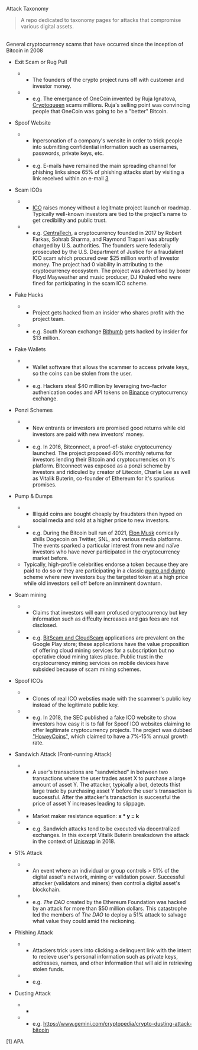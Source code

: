 Attack Taxonomy

> A repo dedicated to taxonomy pages for attacks that compromise various digital assets.

</br>
General cryptocurrency scams that have occurred since the inception of Bitcoin in 2008
</br>

-   Exit Scam or Rug Pull
    -   * The founders of the crypto project runs off with customer and investor money.
    -   * e.g. The emergance of OneCoin invented by Ruja Ignatova, [Cryptoqueen](https://www.bbc.com/news/stories-50435014) scams millions. Ruja's selling point was convincing people that OneCoin was going to be a "better" Bitcoin.

-   Spoof Website
    -   * Inpersonation of a company's wensite in order to trick people into submitting confidential information such as usernames, passwords, private keys, etc.
    -   * e.g. E-mails have remained the main spreading channel for phishing links since 65% of phishing attacks start by visiting a link received within an e-mail [3](https://www.kaspersky.com/about/press-releases/2012_spam-in-january-2012-love-politics-and-sport)

-   Scam ICOs  
    -   * [ICO](https://en.wikipedia.org/wiki/Initial_coin_offering) raises money without a legitmate project launch or roadmap. Typically well-known investors are tied to the project's name to get credibility and public trust.
    -   * e.g. [CentraTech](https://www.financemagnates.com/cryptocurrency/icos/centra-tech-founder-sentenced-to-prison-for-25m-ico-scam/), a cryptocurrency founded in 2017 by Robert Farkas, Sohrab Sharma, and Raymond Trapani was abruptly charged by U.S. authorities. The founders were federally prosecuted by the U.S. Department of Justice for a fraudalent ICO scam which procured over $25 million worth of investor money. The project had 0 viability in attributing to the cryptocurrency ecosystem. The project was advertised by boxer Floyd Mayweather and music producer, DJ Khaled who were fined for participating in the scam ICO scheme.
    
-   Fake Hacks
    -   * Project gets hacked from an insider who shares profit with the project team.
    -   * e.g. South Korean exchange [Bithumb](https://www.coindesk.com/markets/2019/03/30/crypto-exchange-bithumb-hacked-for-13-million-in-suspected-insider-job/) gets hacked by insider for $13 million.
    
-   Fake Wallets
    -   * Wallet software that allows the scammer to access private keys, so the coins can be stolen from the user.
    -   * e.g. Hackers steal $40 million by leveraging two-factor authenication codes and API tokens on [Binance](https://www.wired.com/story/hack-binance-cryptocurrency-exchange/) cryptocurrency exchange.
    
-   Ponzi Schemes
    -   * New entrants or investors are promised good returns while old investors are paid with new investors' money.
    -   * e.g. In 2016, Bitconnect, a proof-of-stake cryptocurrency launched. The project proposed 40% monthly returns for investors lending their Bitcoin and cryptocurrencies on it's platform. Bitconnect was exposed as a ponzi scheme by investors and ridiculed by creator of Litecoin, Charlie Lee as well as Vitalik Buterin, co-founder of Ethereum for it's spurious promises.
    
-   Pump & Dumps
    -   * Illiquid coins are bought cheaply by fraudsters then hyped on social media and sold at a higher price to new investors. 
    -   * e.g. During the Bitcoin bull run of 2021, [Elon Musk](https://markets.businessinsider.com/news/stocks/dogecoin-a-victim-of-pump-and-dump-scheme-by-elon-musk-says-analyst-1030522149) comically shills Dogecoin on Twitter, SNL, and various media platforms. The events sparked a particular interest from new and naïve investors who have never participated in the cryptocurrency market before. 
    - Typically, high-profile celebrities endorse a token because they are paid to do so or they are participating in a classic [pump and dump](https://www.investopedia.com/terms/p/pumpanddump.asp) scheme where new investors buy the targeted token at a high price while old investors sell off before an imminent downturn.
    
-   Scam mining 
    -   * Claims that investors will earn profused cryptocurrency but key information such as diffculty increases and gas fees are not disclosed.
    -   * e.g. [BitScam and CloudScam](https://www.securitymagazine.com/articles/95602-crypto-mining-scams-targeting-tens-of-thousands-of-victims-using-hundreds-of-android-apps) applications are prevalent on the Google Play store; these applications have the value proposition of offering cloud mining services for a subscription but no operative cloud mining takes place. Public trust in the cryptocurrency mining services on mobile devices have subsided because of scam mining schemes. 

-   Spoof ICOs
    -   * Clones of real ICO websties made with the scammer's public key instead of the legitimate public key.
    -   * e.g. In 2018, the SEC published a fake ICO website to show investors how easy it is to fall for Spoof ICO websites claiming to offer legitimate cryptocurrency projects. The project was dubbed ["HoweyCoins"](https://www.howeycoins.com/index.html), which claimed to have a 7%-15% annual growth rate.

-   Sandwich Attack (Front-running Attack)
    -   * A user's transactions are "sandwiched" in between two transactions where the user trades asset X to purchase a large amount of asset Y. The attacker, typically a bot, detects thist large trade by purchasing asset Y before the user's transaction is successful. After the attacker's transaction is successful the price of asset Y increases leading to slippage.
    -   * Market maker resistance equation: <b> x * y = k </b>
    -   * e.g. Sandwich attacks tend to be executed via decentralized exchanges. In this excerpt Vitalik Buterin breaksdown the attack in the context of [Uniswap](https://ethresear.ch/t/improving-front-running-resistance-of-x-y-k-market-makers/1281) in 2018.

-   51% Attack
    -   * An event where an individual or group controls > 51% of the digital asset's network, mining or validation power. Successful attacker (validators and miners) then control a digital asset's blockchain.
    -   * e.g. <i> The DAO </i>created by the Ethereum Foundation was hacked by an attack for more than $50 million dollars. This catastrophe led the members of <i> The DAO </i> to deploy a 51% attack to salvage what value they could amid the reckoning.

-   Phishing Attack
    -   * Attackers trick users into clicking a delinquent link with the intent to recieve user's personal information such as private keys, addresses, names, and other information that will aid in retrieving stolen funds.
    -   * e.g. 

-   Dusting Attack
    -   * 
    -   * e.g. https://www.gemini.com/cryptopedia/crypto-dusting-attack-bitcoin


\[1\] APA
